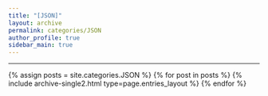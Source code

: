 ```yaml
---
title: "[JSON]"
layout: archive
permalink: categories/JSON
author_profile: true
sidebar_main: true
---
```


<!-- 공백이 포함되어 있는 카테고리 이름의 경우 site.categories.['a b c'] 이런식으로! -->

***

{% assign posts = site.categories.JSON %}
{% for post in posts %} {% include archive-single2.html type=page.entries_layout %} {% endfor %}